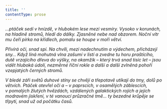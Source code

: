 ```yaml
---
title: ''
contentType: prose
---
```


_…ptáček sedí v hnízdě, v hlubokém lese mezi vesmíry. Vysoko v korunách, na hladině stromů, hledí do dálky. Zjasněné nebe nad obzorem. Noční vítr mu čeří pírka na křídlech, pomalu se houpe v moři větví._

_Přivírá oči, snad spí. Na chvíli, mezi nadechnutím a výdechem, přicházejí sny… Když líná mohutná vlna zašumí v listí a zvedne tu horu praštícího, dutě vrzajícího dřeva do výšky, na okamžik – který trvá snad tisíc let – jsou vidět hluboká údolí, nezměrné říční rokle a další a další zvlněná pohoří vzepjatých černých stromů._

_V bledé záři světů duhové stíny se chvějí a třepotavě utíkají do tmy, dolů po větvích. Ptáček otevřel oči a – v paprscích, v osamělých zá­blescích, v pomalých žlutých hvězdách, vzdálených galaktických rojích a jejich modravém jiskření, v té vanoucí průzračné tmě… ty bezedné krůpěje se třpytí, snad už od počátku časů._
